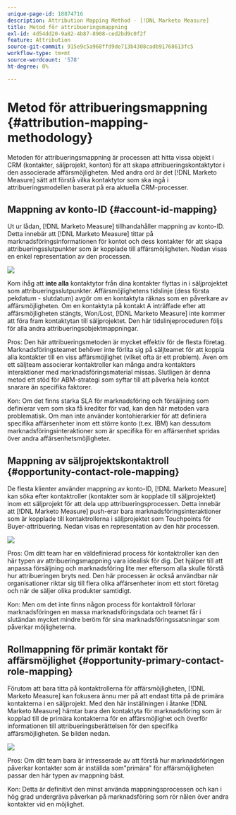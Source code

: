 ```yaml
---
unique-page-id: 18874716
description: Attribution Mapping Method - [!DNL Marketo Measure]
title: Metod för attribueringsmappning
exl-id: 4d54dd20-9a82-4b87-8908-ced2bd9c0f2f
feature: Attribution
source-git-commit: 915e9c5a968ffd9de713b4308cadb91768613fc5
workflow-type: tm+mt
source-wordcount: '578'
ht-degree: 0%

---
```


# Metod för attribueringsmappning {#attribution-mapping-methodology}

Metoden för attribueringsmappning är processen att hitta vissa objekt i CRM (kontakter, säljprojekt, konton) för att skapa attribueringskontaktytor i den associerade affärsmöjligheten. Med andra ord är det [!DNL Marketo Measure] sätt att förstå vilka kontaktytor som ska ingå i attribueringsmodellen baserat på era aktuella CRM-processer.

## Mappning av konto-ID {#account-id-mapping}

Ut ur lådan, [!DNL Marketo Measure] tillhandahåller mappning av konto-ID. Detta innebär att [!DNL Marketo Measure] tittar på marknadsföringsinformationen för kontot och dess kontakter för att skapa attribueringsslutpunkter som är kopplade till affärsmöjligheten. Nedan visas en enkel representation av den processen.

![](assets/1-1.png)

Kom ihåg att **inte alla** kontaktytor från dina kontakter flyttas in i säljprojektet som attribueringsslutpunkter. Affärsmöjlighetens tidslinje (dess första pekdatum - slutdatum) avgör om en kontaktyta räknas som en påverkare av affärsmöjligheten. Om en kontaktyta på kontakt A inträffade efter att affärsmöjligheten stängts, Won/Lost, [!DNL Marketo Measure] inte kommer att föra fram kontaktytan till säljprojektet. Den här tidslinjeproceduren följs för alla andra attribueringsobjektmappningar.

Pros: Den här attribueringsmetoden är mycket effektiv för de flesta företag. Marknadsföringsteamet behöver inte förlita sig på säljteamet för att koppla alla kontakter till en viss affärsmöjlighet (vilket ofta är ett problem). Även om ett säljteam associerar kontaktroller kan många andra kontakters interaktioner med marknadsföringsmaterial missas. Slutligen är denna metod ett stöd för ABM-strategi som syftar till att påverka hela kontot snarare än specifika faktorer.

Kon: Om det finns starka SLA för marknadsföring och försäljning som definierar vem som ska få krediter för vad, kan den här metoden vara problematisk. Om man inte använder kontohierarkier för att definiera specifika affärsenheter inom ett större konto (t.ex. IBM) kan dessutom marknadsföringsinteraktioner som är specifika för en affärsenhet spridas över andra affärsenhetsmöjligheter.

## Mappning av säljprojektskontaktroll {#opportunity-contact-role-mapping}

De flesta klienter använder mappning av konto-ID, [!DNL Marketo Measure] kan söka efter kontaktroller (kontakter som är kopplade till säljprojektet) inom ett säljprojekt för att dela upp attribueringsprocessen. Detta innebär att [!DNL Marketo Measure] push-erar bara marknadsföringsinteraktioner som är kopplade till kontaktrollerna i säljprojektet som Touchpoints för Buyer-attribuering. Nedan visas en representation av den här processen.

![](assets/2-1.png)

Pros: Om ditt team har en väldefinierad process för kontaktroller kan den här typen av attribueringsmappning vara idealisk för dig. Det hjälper till att anpassa försäljning och marknadsföring lite mer eftersom alla skulle förstå hur attribueringen bryts ned. Den här processen är också användbar när organisationer riktar sig till flera olika affärsenheter inom ett stort företag och när de säljer olika produkter samtidigt.

Kon: Men om det inte finns någon process för kontaktroll förlorar marknadsföringen en massa marknadsföringsdata och teamet får i slutändan mycket mindre beröm för sina marknadsföringssatsningar som påverkar möjligheterna.

## Rollmappning för primär kontakt för affärsmöjlighet {#opportunity-primary-contact-role-mapping}

Förutom att bara titta på kontaktrollerna för affärsmöjligheten, [!DNL Marketo Measure] kan fokusera ännu mer på att endast titta på de primära kontakterna i en säljprojekt. Med den här inställningen i åtanke [!DNL Marketo Measure] hämtar bara den kontaktyta för marknadsföring som är kopplad till de primära kontakterna för en affärsmöjlighet och överför informationen till attribueringsberättelsen för den specifika affärsmöjligheten. Se bilden nedan.

![](assets/3.png)

Pros: Om ditt team bara är intresserade av att förstå hur marknadsföringen påverkar kontakter som är inställda som&quot;primära&quot; för affärsmöjligheten passar den här typen av mappning bäst.

Kon: Detta är definitivt den minst använda mappningsprocessen och kan i hög grad undergräva påverkan på marknadsföring som rör nålen över andra kontakter vid en möjlighet.
